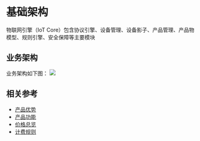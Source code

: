 # 基础架构

物联网引擎（IoT Core）包含协议引擎、设备管理、设备影子、产品管理、产品物模型、规则引擎、安全保障等主要模块

## 业务架构
业务架构如下图：
![](../../../../image/IoT/IoT-Engine/architecture-core.png)



## 相关参考

- [产品优势](../Introduction/Benefits.md)
- [产品功能](../Introduction/Features.md)
- [价格总览](../Pricing/Price-Overview.md)
- [计费规则](../Pricing/Billing-Rules.md)
